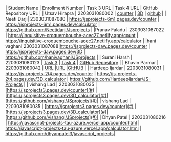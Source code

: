 | Student Name | Enrollment Number | Task 3 URL | Task 4 URL  | GitHub Repository URL |
| Utsav Hirapra  | 2203031080002 | [counter](https://js-eosin.vercel.app/counter.html) | [3D](https://js-eosin.vercel.app/calc.html)  | [github](https://github.com/utsav1213/JS) |
| Neeti Darji| 2303031087080 | https://jsprojects-6m1.pages.dev/counter | https://jsprojects-6m1.pages.dev/calculator | https://github.com/Neetidarji/Jsprojects |
|Pranav Faladu | 2303031087022 | https://inquisitive-croquembouche-acec27.netlify.app/count | https://inquisitive-croquembouche-acec27.netlify.app/calculator |
|hani vaghani|2303031087088|https://jsprojects-daw.pages.dev/counter |  https://jsprojects-daw.pages.dev/3D | https://github.com/hanivaghani/JSprojects |
| Surani Harsh | 2203031080123 | [Task 3](https://2203031080123-assignment-5.netlify.app/counter) | [Task 4](https://2203031080123-assignment-5.netlify.app/geometry%20calculator) | [GitHub Repository](https://github.com/suraniharsh/Assignments/tree/Assignment-5) |
|  Bhavin Parmar | 2203031080042  | [URL](https://jstasks.vercel.app/task/index.html) |[URL](https://jstasks.vercel.app/Task%204/index.html) |[GItHUB](https://github.com/bhavinSOL/JS_task) |
| Hardeep Ijardar | 2203031080031 | https://js-projects-2t4.pages.dev/counter | https://js-projects-2t4.pages.dev/3D_calculator | https://github.com/HardeepIjardar/JS-Projects |
| vishang Lad | 2203031080035   | [https://jsprojects3.pages.dev/counter](#) | [https://jsprojects3.pages.dev/3D_calculator](#)|[https://github.com/vishangl/JSprojects](#)|
| vishang Lad | 2203031080035   | [https://jsprojects3.pages.dev/counter](#) | [https://jsprojects3.pages.dev/3D_calculator](#)|[https://github.com/vishangl/JSprojects](#)|
| Dhyan Patel | 2203031080216 | https://javascript-projects-tau-azure.vercel.app/counter.html | https://javascript-projects-tau-azure.vercel.app/calculator.html | https://github.com/dhyanpatel3/javascript_projects|
